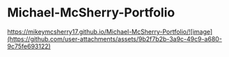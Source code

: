 # Michael-McSherry-Portfolio

https://mikeymcsherry17.github.io/Michael-McSherry-Portfolio/![image](https://github.com/user-attachments/assets/9b2f7b2b-3a9c-49c9-a680-9c75fe693122)
